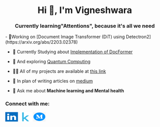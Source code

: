 <h1 align="center">Hi 👋, I'm Vigneshwara</h1>
<h3 align="center">Currently learning"Attentions", because it's all we need
</h3>
- 🔭Working on [Document Image Transformer (DiT) using Detectron2](https://arxiv.org/abs/2203.02378)

- 🙇 Currently Studying about [Implementation of DocFormer](https://arxiv.org/abs/2106.11539)

- 🌱 And exploring [Quantum Computing](https://github.com/VigneshwaraChinnadurai/Quantum_Computing)

- 👨‍💻 All of my projects are available at [this link](https://github.com/VigneshwaraChinnadurai)

- 📝 In plan of writing articles on [medium](https://github.com/VigneshwaraChinnadurai)

- 💬 Ask me about **Machine learning and Mental health**

<h3 align="left">Connect with me:</h3>
<p align="left">
<a href="https://www.linkedin.com/in/vigneshwarac/" target="blank"><img align="center" src="https://github.com/VigneshwaraChinnadurai/Icons_and_Images/blob/main/LinkedIn_icon.png" alt="VigneshwaraChinnadurai" height="30" width="40" /></a>
<a href="https://www.kaggle.com/vigneshwarac" target="blank"><img align="center" src="https://github.com/VigneshwaraChinnadurai/Icons_and_Images/blob/main/Kaggle_icon.png" alt="VigneshwaraChinnadurai" height="30" width="40" /></a>
<a href="https://www.kaggle.com/vigneshwarac" target="blank"><img align="center" src="https://github.com/VigneshwaraChinnadurai/Icons_and_Images/blob/main/Medium_icon.png" alt="VigneshwaraChinnadurai" height="30" width="40" /></a>
</p>
